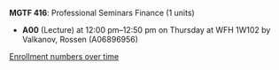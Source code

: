 **MGTF 416**: Professional Seminars Finance (1 units)

- **A00** (Lecture) at 12:00 pm–12:50 pm on Thursday at WFH 1W102 by Valkanov, Rossen (A06896956)

[Enrollment numbers over time](./MGTF416.tsv)
